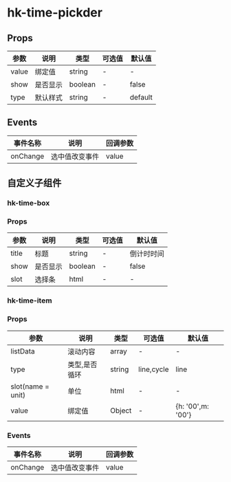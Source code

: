 # hk-time-pickder
## Props

| 参数 | 说明 | 类型 | 可选值 | 默认值 |
|--- | --- | --- | --- | --- |
| value | 绑定值 | string | - | - |
| show | 是否显示 | boolean | - | false |
| type | 默认样式 | string | - | default |


## Events
| 事件名称 | 说明 |	回调参数 |
|--- | --- | --- |
| onChange | 选中值改变事件 | value |


## 自定义子组件

### hk-time-box
### Props

| 参数 | 说明 | 类型 | 可选值 | 默认值 |
|--- | --- | --- | --- | --- |
| title | 标题 | string | - | 倒计时时间 |
| show | 是否显示 | boolean | - | false |
| slot | 选择条 | html | - | - |

### hk-time-item
### Props

| 参数 | 说明 | 类型 | 可选值 | 默认值 |
|--- | --- | --- | --- | --- |
| listData | 滚动内容 | array | - | - |
| type | 类型,是否循环 | string | line,cycle | line |
| slot(name = unit) | 单位 | html | - | - |
| value | 绑定值 | Object | - | {h: '00',m: '00'} |
### Events
| 事件名称 | 说明 |	回调参数 |
|--- | --- | --- |
| onChange | 选中值改变事件 | value |
